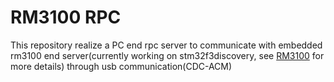 # RM3100 RPC 

This repository realize a PC end rpc server to communicate with embedded rm3100 end server(currently working on stm32f3discovery, see [RM3100](https://github.com/bllovetx/rm3100) for more details) through usb communication(CDC-ACM)